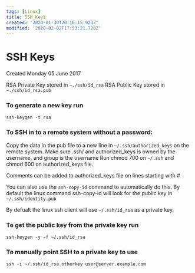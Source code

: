 ```yaml
---
tags: [Linux]
title: SSH_Keys
created: '2020-01-30T20:16:15.923Z'
modified: '2020-02-02T17:53:21.720Z'
---
```


# SSH Keys
Created Monday 05 June 2017

RSA Private Key stored in `~./ssh/id_rsa`
RSA Public Key stored in `~./ssh/id_rsa.pub`

### To generate a new key run
`ssh-keygen -t rsa`

### To SSH in to a remote system without a password:
Copy the data in the pub file to a new line in  `~/.ssh/authorized_keys` on the remote system. 
Make sure .ssh/ and authorized_keys is owned by the username, and group is the username
Run chmod 700 on `~/.ssh` and chmod 600 on authorized_keys file.

Comments can be added to authorized_keys file on lines starting with #

You can also use the `ssh-copy-id` command to automatically do this. 
By default the linux command ssh-copy-id will look for the public key in 
`~/.ssh/identity.pub`

By defualt the linux ssh client will use `~/.ssh/id_rsa` as a private key.

### To get the public key from the private key run 
`ssh-keygen -y -f ~/.ssh/id_rsa`

### To manually point SSH to a private key to use  
`ssh -i ~/.ssh/id_rsa.otherkey user@server.example.com`

